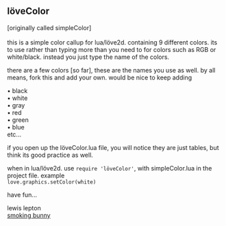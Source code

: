 löveColor
------
[originally called simpleColor]<br>
<br>this is a simple color callup for lua/löve2d.
containing 9 different colors.
its to use rather than typing more than you need to for colors such as RGB or white/black.
instead you just type the name of the colors.

there are a few colors [so far], these are the names you use as well. by all means, fork this and add your own. would be nice to keep adding

• black<br>
• white<br>
• gray<br>
• red<br>
• green<br>
• blue<br>
etc...

if you open up the löveColor.lua file, you will notice they are just tables, but think its good practice as well.

when in lua/löve2d. use `require 'löveColor'`, with simpleColor.lua in the project file.
example<br>
`love.graphics.setColor(white)`

have fun...

lewis lepton<br>
[smoking bunny](http://smokingbunny.net)